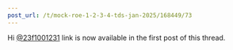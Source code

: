 ```yaml
---
post_url: /t/mock-roe-1-2-3-4-tds-jan-2025/168449/73
---
```

Hi [@23f1001231](/u/23f1001231) link is now available in the first post of this thread.